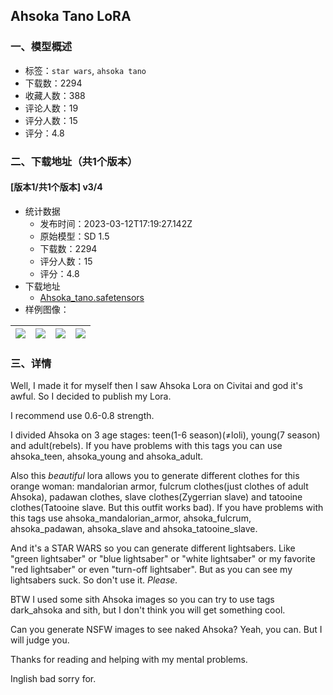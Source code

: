 ## Ahsoka Tano LoRA
### 一、模型概述

- 标签：`star wars`, `ahsoka tano`
- 下载数：2294
- 收藏人数：388
- 评论人数：19
- 评分人数：15
- 评分：4.8

### 二、下载地址（共1个版本）

#### [版本1/共1个版本] v3/4

- 统计数据
  - 发布时间：2023-03-12T17:19:27.142Z
  - 原始模型：SD 1.5
  - 下载数：2294
  - 评分人数：15
  - 评分：4.8
- 下载地址
  - [Ahsoka_tano.safetensors](https://civitai.com/api/download/models/22215)
- 样例图像：

| <img src="https://image.civitai.com/xG1nkqKTMzGDvpLrqFT7WA/5d9bbcaf-8483-43d5-da76-c3c5aacdb500/width=450/238313.jpeg" /> | <img src="https://image.civitai.com/xG1nkqKTMzGDvpLrqFT7WA/a9a0d816-bd6e-48c6-a164-9beceb221700/width=450/238324.jpeg" /> | <img src="https://image.civitai.com/xG1nkqKTMzGDvpLrqFT7WA/930ba8fd-d37c-4214-8b61-cfa961974400/width=450/238323.jpeg" /> | <img src="https://image.civitai.com/xG1nkqKTMzGDvpLrqFT7WA/f7dc3f75-f97e-4dba-8eec-efbd1bb1ce00/width=450/238322.jpeg" /> |
| ---- | ---- | ---- | ---- |


### 三、详情
<p>Well, I made it for myself then I saw Ahsoka Lora on Civitai and god it's awful. So I decided to publish my Lora.</p><p>I recommend use 0.6-0.8 strength. </p><p>I divided Ahsoka on 3 age stages: teen(1-6 season)(≠loli), young(7 season) and adult(rebels). If you have problems with this tags you can use ahsoka_teen, ahsoka_young and ahsoka_adult. </p><p>Also this <em>beautiful </em>lora allows you to generate different clothes for this orange woman: mandalorian armor, fulcrum clothes(just clothes of adult Ahsoka), padawan clothes, slave clothes(Zygerrian slave) and tatooine clothes(Tatooine slave. But this outfit works bad). If you have problems with this tags use ahsoka_mandalorian_armor, ahsoka_fulcrum, ahsoka_padawan, ahsoka_slave and ahsoka_tatooine_slave. </p><p>And it's a STAR WARS so you can generate different lightsabers. Like "green lightsaber" or "blue lightsaber" or "white lightsaber" or my favorite "red lightsaber" or even "turn-off lightsaber". But as you can see my lightsabers suck. So don't use it. <em>Please.</em></p><p>BTW I used some sith Ahsoka images so you can try to use tags dark_ahsoka and sith, but I don't think you will get something cool.</p><p>Can you generate NSFW images to see naked Ahsoka? Yeah, you can. But I will judge you. </p><p>Thanks for reading and helping with my mental problems.</p><p>Inglish bad sorry for.</p>